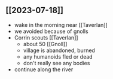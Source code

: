 ## [[2023-07-18]]
- wake in the morning near [[Taverlan]]
- we avoided because of gnolls
- Corrin scouts [[Taverlan]]
	- about 50 [[Gnoll]]
	- village is abandoned, burned
	- any humanoids fled or dead
	- don't really see any bodies
- continue along the river